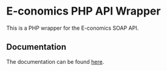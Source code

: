 # E-conomics PHP API Wrapper
This is a PHP wrapper for the E-conomics SOAP API.

## Documentation
The documentation can be found [here](http://doc.radoorco.dk/economics/).